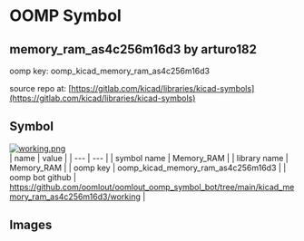 # OOMP Symbol  
## memory_ram_as4c256m16d3  by arturo182  
  
oomp key: oomp_kicad_memory_ram_as4c256m16d3  
  
source repo at: [https://gitlab.com/kicad/libraries/kicad-symbols](https://gitlab.com/kicad/libraries/kicad-symbols)  
## Symbol  
  
[![working.png](working_600.png)](working.png)  
| name | value | 
| --- | --- | 
| symbol name | Memory_RAM | 
| library name | Memory_RAM | 
| oomp key | oomp_kicad_memory_ram_as4c256m16d3 | 
| oomp bot github | https://github.com/oomlout/oomlout_oomp_symbol_bot/tree/main/kicad_memory_ram_as4c256m16d3/working | 
## Images  
